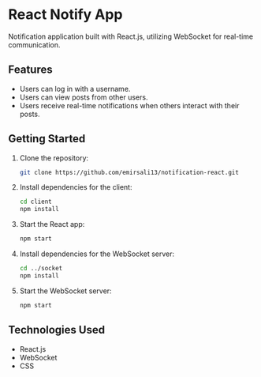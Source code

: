 # React Notify App

Notification application built with React.js, utilizing WebSocket for real-time communication.

## Features

- Users can log in with a username.
- Users can view posts from other users.
- Users receive real-time notifications when others interact with their posts.

## Getting Started

1. Clone the repository:

    ```bash
    git clone https://github.com/emirsali13/notification-react.git
    ```

2. Install dependencies for the client:

    ```bash
    cd client
    npm install
    ```

3. Start the React app:

    ```bash
    npm start
    ```

4. Install dependencies for the WebSocket server:

    ```bash
    cd ../socket
    npm install
    ```

5. Start the WebSocket server:

    ```bash
    npm start
    ```

## Technologies Used

- React.js
- WebSocket
- CSS
